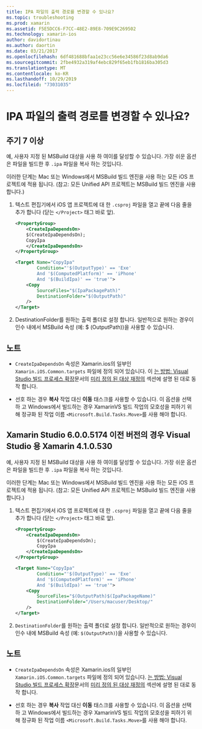 ```yaml
---
title: IPA 파일의 출력 경로를 변경할 수 있나요?
ms.topic: troubleshooting
ms.prod: xamarin
ms.assetid: F5E5DCC6-F7CC-48E2-89E8-709E9C269502
ms.technology: xamarin-ios
author: davidortinau
ms.author: daortin
ms.date: 03/21/2017
ms.openlocfilehash: 6df481688bfaa1e23cc56e6e34586f23d8ab9da6
ms.sourcegitcommit: 2fbe4932a319af4ebc829f65eb1fb1816ba305d3
ms.translationtype: MT
ms.contentlocale: ko-KR
ms.lasthandoff: 10/29/2019
ms.locfileid: "73031035"
---
```

# <a name="can-i-change-the-output-path-of-the-ipa-file"></a>IPA 파일의 출력 경로를 변경할 수 있나요?

## <a name="for-cycle-7-and-higher"></a>주기 7 이상
예, 사용자 지정 된 MSBuild 대상을 사용 하 여이를 달성할 수 있습니다. 가장 쉬운 옵션은 파일을 빌드한 후 `.ipa` 파일을 복사 하는 것입니다.

이러한 단계는 Mac 또는 Windows에서 MSBuild 빌드 엔진을 사용 하는 모든 iOS 프로젝트에 적용 됩니다. (참고: 모든 Unified API 프로젝트는 MSBuild 빌드 엔진을 사용 합니다.)

1. 텍스트 편집기에서 iOS 앱 프로젝트에 대 한 `.csproj` 파일을 열고 끝에 다음 줄을 추가 합니다 (닫는 `</Project>` 태그 바로 앞).

    ```xml
    <PropertyGroup>
        <CreateIpaDependsOn>
        $(CreateIpaDependsOn);
        CopyIpa
        </CreateIpaDependsOn>
    </PropertyGroup>
    
    <Target Name="CopyIpa"
            Condition="'$(OutputType)' == 'Exe'
            And '$(ComputedPlatform)' == 'iPhone'
            And '$(BuildIpa)' == 'true'">
        <Copy
            SourceFiles="$(IpaPackagePath)"
            DestinationFolder="$(OutputPath)"
        />
    </Target>
    ```

2. DestinationFolder를 원하는 출력 폴더로 설정 합니다. 일반적으로 원하는 경우이 인수 내에서 MSBuild 속성 (예: $ (OutputPath))을 사용할 수 있습니다.

## <a name="notes"></a>노트

- `CreateIpaDependsOn` 속성은 Xamarin.ios의 일부인 `Xamarin.iOS.Common.targets` 파일에 정의 되어 있습니다. 이 [는 방법: Visual Studio 빌드 프로세스 확장](https://docs.microsoft.com/visualstudio/msbuild/how-to-extend-the-visual-studio-build-process)문서의 [미리 정의 된 대상 재정의](https://docs.microsoft.com/visualstudio/msbuild/how-to-extend-the-visual-studio-build-process#overriding-predefined-targets) 섹션에 설명 된 대로 동작 합니다.

- 선호 하는 경우 **복사** 작업 대신 **이동** 태스크를 사용할 수 있습니다. 이 옵션을 선택 하 고 Windows에서 빌드하는 경우 XamarinVS 빌드 작업의 모호성을 피하기 위해 정규화 된 작업 이름 `<Microsoft.Build.Tasks.Move>`를 사용 해야 합니다.

## <a name="for-versions-before-xamarin-studio-6005174--xamarin-for-visual-studio-410530"></a>Xamarin Studio 6.0.0.5174 이전 버전의 경우 Visual Studio 용 Xamarin 4.1.0.530

예, 사용자 지정 된 MSBuild 대상을 사용 하 여이를 달성할 수 있습니다. 가장 쉬운 옵션은 파일을 빌드한 후 `.ipa` 파일을 복사 하는 것입니다.

이러한 단계는 Mac 또는 Windows에서 MSBuild 빌드 엔진을 사용 하는 모든 iOS 프로젝트에 적용 됩니다. (참고: 모든 Unified API 프로젝트는 MSBuild 빌드 엔진을 사용 합니다.)

1. 텍스트 편집기에서 iOS 앱 프로젝트에 대 한 `.csproj` 파일을 열고 끝에 다음 줄을 추가 합니다 (닫는 `</Project>` 태그 바로 앞).

    ```xml
    <PropertyGroup>
        <CreateIpaDependsOn>
            $(CreateIpaDependsOn);
            CopyIpa
        </CreateIpaDependsOn>
    </PropertyGroup>

    <Target Name="CopyIpa"
            Condition="'$(OutputType)' == 'Exe'
            And '$(ComputedPlatform)' == 'iPhone'
            And '$(BuildIpa)' == 'true'">
        <Copy
            SourceFiles="$(OutputPath)$(IpaPackageName)"
            DestinationFolder="/Users/macuser/Desktop/"
        />
    </Target>
    ```

2. `DestinationFolder`를 원하는 출력 폴더로 설정 합니다. 일반적으로 원하는 경우이 인수 내에 MSBuild 속성 (예: `$(OutputPath)`)을 사용할 수 있습니다.

## <a name="notes"></a>노트

- `CreateIpaDependsOn` 속성은 Xamarin.ios의 일부인 `Xamarin.iOS.Common.targets` 파일에 정의 되어 있습니다. [는 방법: Visual Studio 빌드 프로세스 확장](https://docs.microsoft.com/visualstudio/msbuild/how-to-extend-the-visual-studio-build-process)문서의 [미리 정의 된 대상 재정의](https://docs.microsoft.com/visualstudio/msbuild/how-to-extend-the-visual-studio-build-process#overriding-predefined-targets) 섹션에 설명 된 대로 동작 합니다.

- 선호 하는 경우 **복사** 작업 대신 **이동** 태스크를 사용할 수 있습니다. 이 옵션을 선택 하 고 Windows에서 빌드하는 경우 XamarinVS 빌드 작업의 모호성을 피하기 위해 정규화 된 작업 이름 `<Microsoft.Build.Tasks.Move>`를 사용 해야 합니다.

